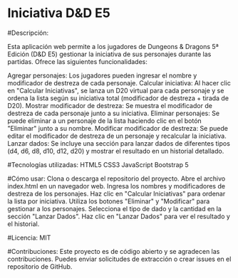 # Iniciativa D&D E5

#Descripción:

Esta aplicación web permite a los jugadores de Dungeons & Dragons 5ª Edición (D&D E5) gestionar la iniciativa de sus personajes durante las partidas. Ofrece las siguientes funcionalidades:

Agregar personajes: Los jugadores pueden ingresar el nombre y modificador de destreza de cada personaje.
Calcular iniciativa: Al hacer clic en "Calcular Iniciativas", se lanza un D20 virtual para cada personaje y se ordena la lista según su iniciativa total (modificador de destreza + tirada de D20).
Mostrar modificador de destreza: Se muestra el modificador de destreza de cada personaje junto a su iniciativa.
Eliminar personajes: Se puede eliminar a un personaje de la lista haciendo clic en el botón "Eliminar" junto a su nombre.
Modificar modificador de destreza: Se puede editar el modificador de destreza de un personaje y recalcular la iniciativa.
Lanzar dados: Se incluye una sección para lanzar dados de diferentes tipos (d4, d6, d8, d10, d12, d20) y mostrar el resultado en un historial detallado.


#Tecnologías utilizadas:
HTML5
CSS3
JavaScript
Bootstrap 5

#Cómo usar:
Clona o descarga el repositorio del proyecto.
Abre el archivo index.html en un navegador web.
Ingresa los nombres y modificadores de destreza de los personajes.
Haz clic en "Calcular Iniciativas" para ordenar la lista por iniciativa.
Utiliza los botones "Eliminar" y "Modificar" para gestionar a los personajes.
Selecciona el tipo de dado y la cantidad en la sección "Lanzar Dados".
Haz clic en "Lanzar Dados" para ver el resultado y el historial.

#Licencia:
MIT

#Contribuciones:
Este proyecto es de código abierto y se agradecen las contribuciones. Puedes enviar solicitudes de extracción o crear issues en el repositorio de GitHub.
 